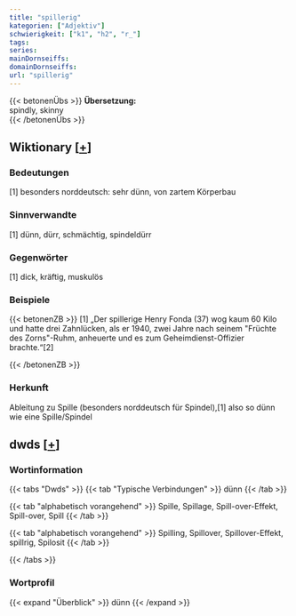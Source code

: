 ```yaml
---
title: "spillerig"
kategorien: ["Adjektiv"]
schwierigkeit: ["k1", "h2", "r_"]
tags:
series:
mainDornseiffs:
domainDornseiffs:
url: "spillerig"
---
```


{{< betonenÜbs >}}
**Übersetzung:**  
spindly, skinny  
{{< /betonenÜbs >}}

## Wiktionary [[+](https://de.wiktionary.org/wiki/spillerig)]

### Bedeutungen
[1] besonders norddeutsch: sehr dünn, von zartem Körperbau  

### Sinnverwandte
[1] dünn, dürr, schmächtig, spindeldürr  

### Gegenwörter
[1] dick, kräftig, muskulös  

### Beispiele
{{< betonenZB >}}
[1] „Der spillerige Henry Fonda (37) wog kaum 60 Kilo und hatte drei Zahnlücken, als er 1940, zwei Jahre nach seinem "Früchte des Zorns"-Ruhm, anheuerte und es zum Geheimdienst-Offizier brachte.“[2]  

{{< /betonenZB >}}
### Herkunft
Ableitung zu Spille (besonders norddeutsch für Spindel),[1] also so dünn wie eine Spille/Spindel  



## dwds [[+](https://www.dwds.de/wb/spillerig)]

### Wortinformation
{{< tabs "Dwds" >}}
{{< tab "Typische Verbindungen" >}}
dünn
{{< /tab >}}

{{< tab "alphabetisch vorangehend" >}}
Spille, Spillage, Spill-over-Effekt, Spill-over, Spill
{{< /tab >}}

{{< tab "alphabetisch vorangehend" >}}
Spilling, Spillover, Spillover-Effekt, spillrig, Spilosit
{{< /tab >}}

{{< /tabs >}}

### Wortprofil
{{< expand "Überblick" >}} dünn {{< /expand >}}

